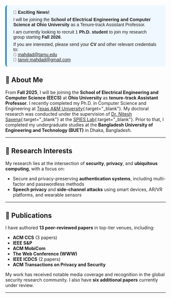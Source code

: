 <div style="border-left: 4px solid #007acc; padding: 1em 1.5em; background: #f0f8ff; border-radius: 8px; font-family: sans-serif;">
  <p style="margin: 0 0 0.5em 0;"><strong>📢 Exciting News!</strong></p>
  <p style="margin: 0 0 0.5em 0;">
    I will be joining the <strong>School of Electrical Engineering and Computer Science at Ohio University</strong> as a Tenure-track Assistant Professor.
  </p>
  <p style="margin: 0 0 0.5em 0;">
    I am currently looking to recruit 1 <strong>Ph.D. student</strong> to join my research group starting <strong>Fall 2026</strong>.
  </p>
  <p style="margin: 0;">
    If you are interested, please send your <strong>CV</strong> and other relevant credentials to:
    <br>
    📧 <a href="mailto:mahdad@tamu.edu">mahdad@tamu.edu</a><br>
    📧 <a href="mailto:tanvir.mahdad@gmail.com">tanvir.mahdad@gmail.com</a>
  </p>
</div>



## 👋 About Me

From **Fall 2025**, I will be joining the **School of Electrical Engineering and Computer Science (EECS)** at **Ohio University** as **tenure-track Assistant Professor**. I recently completed my Ph.D. in Computer Science and Engineering at [Texas A&M University](https://www.tamu.edu/index.html){:target="_blank"}. My doctoral research was conducted under the supervision of [Dr. Nitesh Saxena](https://nsaxena.engr.tamu.edu){:target="_blank"}  at the [SPIES Lab](https://spies.engr.tamu.edu){:target="_blank"}. Prior to that, I completed my undergraduate studies at the **Bangladesh University of Engineering and Technology (BUET)** in Dhaka, Bangladesh.

---

## 🔬 Research Interests

My research lies at the intersection of **security**, **privacy**, and **ubiquitous computing**, with a focus on:

- Secure and privacy-preserving **authentication systems**, including multi-factor and passwordless methods  
- **Speech privacy** and **side-channel attacks** using smart devices, AR/VR platforms, and wearable sensors

---

## 📄 Publications

I have authored **13 peer-reviewed papers** in top-tier venues, including:

- **ACM CCS** (3 papers)  
- **IEEE S&P**  
- **ACM MobiCom**  
- **The Web Conference (WWW)**  
- **IEEE ICDCS** (2 papers)  
- **ACM Transactions on Privacy and Security**

My work has received notable media coverage and recognition in the global security research community. I also have **six additional papers** currently under review.

---





